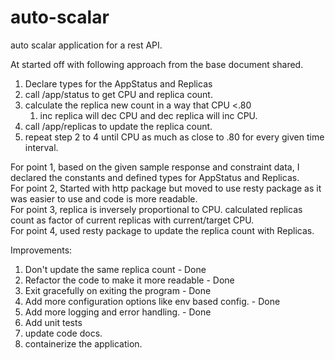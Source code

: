# auto-scalar
auto scalar application for a rest API. 

At started off with following approach from the base document shared. 

1. Declare types for the AppStatus and Replicas
2. call /app/status to get CPU and replica count.
3. calculate the replica new count in a way that CPU <.80
   1. inc replica will dec CPU and dec replica will inc CPU.
4. call /app/replicas to update the replica count.
5. repeat step 2 to 4 until CPU as much as close to .80 for every given time interval.


For point 1, based on the given sample response and constraint data, I declared the constants and defined types for AppStatus and Replicas. </br> 
For point 2, Started with http package but moved to use resty package as it was easier to use and code is more readable. </br>
For point 3, replica is inversely proportional to CPU. calculated replicas count as factor of current replicas with current/target CPU. </br>
For point 4, used resty package to update the replica count with Replicas. </br>

Improvements:
   1. Don't update the same replica count - Done
   2. Refactor the code to make it more readable - Done
   3. Exit gracefully on exiting the program - Done
   4. Add more configuration options like env based config. - Done
   5. Add more logging and error handling. - Done
   6. Add unit tests 
   7. update code docs.
   8. containerize the application. 